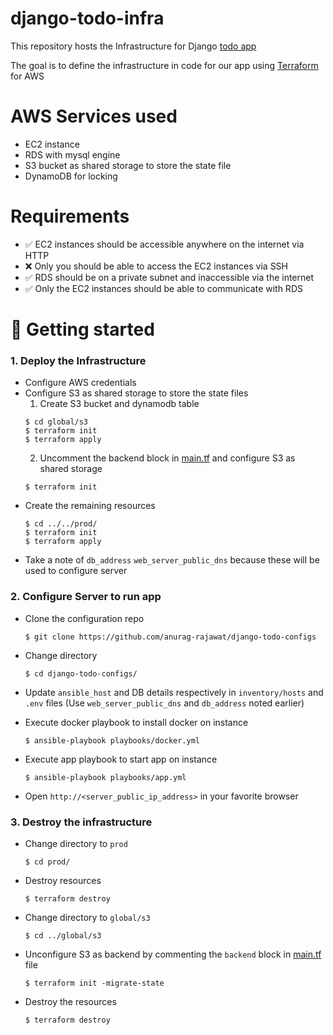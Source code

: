 # django-todo-infra
This repository hosts the Infrastructure for Django [todo app](https://github.com/anurag-rajawat/django-todo)

The goal is to define the infrastructure in code for our app using [Terraform](https://www.terraform.io) for AWS

# AWS Services used
- EC2 instance
- RDS with mysql engine
- S3 bucket as shared storage to store the state file
- DynamoDB for locking

# Requirements
- ✅ EC2 instances should be accessible anywhere on the internet via HTTP
- ❌ Only you should be able to access the EC2 instances via SSH
- ✅ RDS should be on a private subnet and inaccessible via the internet
- ✅ Only the EC2 instances should be able to communicate with RDS

# 🚀 Getting started
### 1. Deploy the Infrastructure
  - Configure AWS credentials
  - Configure S3 as shared storage to store the state files
    1. Create S3 bucket and dynamodb table
      ```shell
      $ cd global/s3
      $ terraform init
      $ terraform apply
      ```
    2. Uncomment the backend block in [main.tf](global/s3/main.tf) and configure S3 as shared storage
      ```shell
      $ terraform init
      ```
  - Create the remaining resources
      ```shell
      $ cd ../../prod/
      $ terraform init
      $ terraform apply
      ```
  - Take a note of `db_address` `web_server_public_dns` because these will be used to configure server
### 2. Configure Server to run app
  - Clone the configuration repo
    ```shell
    $ git clone https://github.com/anurag-rajawat/django-todo-configs
    ```
  - Change directory
    ```shell
    $ cd django-todo-configs/
    ```
  - Update `ansible_host` and DB details respectively in `inventory/hosts` and `.env` files (Use `web_server_public_dns` and `db_address` noted earlier)


  - Execute docker playbook to install docker on instance
    ```shell
    $ ansible-playbook playbooks/docker.yml
    ```
  - Execute app playbook to start app on instance
    ```shell
    $ ansible-playbook playbooks/app.yml
    ```
  - Open `http://<server_public_ip_address>` in your favorite browser

### 3. Destroy the infrastructure
  - Change directory to `prod`
    ```shell
    $ cd prod/
    ```
  - Destroy resources
    ```shell
    $ terraform destroy
    ```
  - Change directory to `global/s3`
    ```shell
    $ cd ../global/s3
    ```
  - Unconfigure S3 as backend by commenting the `backend` block in [main.tf](global/s3/main.tf) file
    ```shell
    $ terraform init -migrate-state
    ```
  - Destroy the resources
    ```shell
    $ terraform destroy
    ```
